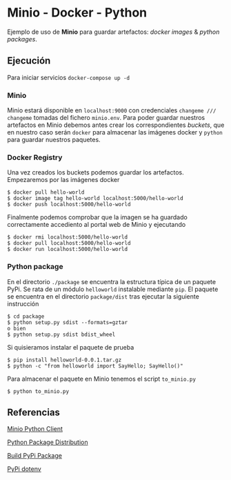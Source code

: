 # Minio - Docker - Python

Ejemplo de uso de **Minio** para guardar artefactos: *docker images* & *python packages*.

## Ejecución

Para iniciar servicios `docker-compose up -d`

### Minio

Minio estará disponible en `localhost:9000` con credenciales `changeme /// changeme` tomadas del fichero `minio.env`. Para poder guardar nuestros artefactos en Minio debemos antes crear los correspondientes *buckets*, que en nuestro caso serán `docker` para almacenar las imágenes docker y `python` para guardar nuestros paquetes.

### Docker Registry

Una vez creados los buckets podemos guardar los artefactos. Empezaremos por las imágenes docker

~~~
$ docker pull hello-world
$ docker image tag hello-world localhost:5000/hello-world
$ docker push localhost:5000/hello-world
~~~

Finalmente podemos comprobar que la imagen se ha guardado correctamente accediento al portal web de Minio y ejecutando

~~~
$ docker rmi localhost:5000/hello-world
$ docker pull localhost:5000/hello-world
$ docker run localhost:5000/hello-world
~~~

### Python package

En el directorio `./package` se encuentra la estructura típica de un paquete PyPi. Se rata de un módulo `helloworld` instalable mediante `pip`. El paquete se encuentra en el directorio `package/dist` tras ejecutar la siguiente instrucción

~~~
$ cd package
$ python setup.py sdist --formats=gztar
o bien
$ python setup.py sdist bdist_wheel
~~~

Si quisieramos instalar el paquete de prueba

~~~
$ pip install helloworld-0.0.1.tar.gz
$ python -c "from helloworld import SayHello; SayHello()"
~~~

Para almacenar el paquete en Minio tenemos el script `to_minio.py`

~~~
$ python to_minio.py
~~~

## Referencias

[Minio Python Client](https://docs.min.io/docs/python-client-api-reference.html)

[Python Package Distribution](https://docs.python.org/3/distutils/sourcedist.html)

[Build PyPi Package](https://docs.gitlab.com/ee/user/packages/pypi_repository/index.html)

[PyPi dotenv](https://pypi.org/project/python-dotenv/)
